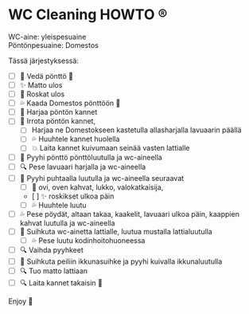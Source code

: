 # WC Cleaning HOWTO :registered:

WC-aine: yleispesuaine   
Pöntönpesuaine: Domestos

Tässä järjestyksessä:
- [ ] :toilet: Vedä pönttö :poop: 
- [ ] :sparkles: Matto ulos
- [ ] :runner: Roskat ulos
- [ ] :sweat_drops: Kaada Domestos pönttöön :toilet:
- [ ] :toilet: Harjaa pöntön kannet
- [ ] :toilet: Irrota pöntön kannet, 
    - [ ] Harjaa ne Domestokseen kastetulla allasharjalla lavuaarin päällä
    - [ ] :sweat_drops: Huuhtele kannet huolella
    - [ ] :collision: Laita kannet kuivumaan seinää vasten lattialle
- [ ] :toilet: Pyyhi pönttö pönttöluutulla ja wc-aineella
- [ ] :mag: Pese lavuaari harjalla ja wc-aineella
- [ ] :shower: Pyyhi puhtaalla luutulla ja wc-aineella seuraavat
    - [ ] :door: ovi, oven kahvat, lukko, valokatkaisija, 
    - [ ] :sparkles: roskikset ulkoa päin
    - [ ] :sweat_drops: Huuhtele luutu
- [ ] :sweat_drops: Pese pöydät, altaan takaa, kaakelit, lavuaari ulkoa päin, kaappien kahvat luutulla ja wc-aineella
- [ ] :shower: Suihkuta wc-ainetta lattialle, luutua mustalla lattialuutulla
    - [ ] :sweat_drops: Pese luutu kodinhoitohuoneessa 
- [ ] :mag: Vaihda pyyhkeet
- [ ] :foggy:	Suihkuta peiliin ikkunasuihke ja pyyhi kuivalla ikkunaluutulla
- [ ] :mag: Tuo matto lattiaan
- [ ] :mag: Laita kannet takaisin :toilet:

Enjoy :purple_heart:

